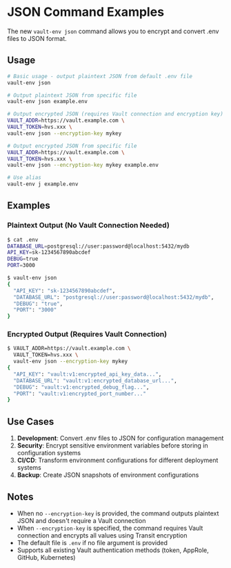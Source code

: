 # JSON Command Examples

The new `vault-env json` command allows you to encrypt and convert .env files to JSON format.

## Usage

```bash
# Basic usage - output plaintext JSON from default .env file
vault-env json

# Output plaintext JSON from specific file
vault-env json example.env

# Output encrypted JSON (requires Vault connection and encryption key)
VAULT_ADDR=https://vault.example.com \
VAULT_TOKEN=hvs.xxx \
vault-env json --encryption-key mykey

# Output encrypted JSON from specific file
VAULT_ADDR=https://vault.example.com \
VAULT_TOKEN=hvs.xxx \
vault-env json --encryption-key mykey example.env

# Use alias
vault-env j example.env
```

## Examples

### Plaintext Output (No Vault Connection Needed)
```bash
$ cat .env
DATABASE_URL=postgresql://user:password@localhost:5432/mydb
API_KEY=sk-1234567890abcdef
DEBUG=true
PORT=3000

$ vault-env json
{
  "API_KEY": "sk-1234567890abcdef",
  "DATABASE_URL": "postgresql://user:password@localhost:5432/mydb",
  "DEBUG": "true",
  "PORT": "3000"
}
```

### Encrypted Output (Requires Vault Connection)
```bash
$ VAULT_ADDR=https://vault.example.com \
  VAULT_TOKEN=hvs.xxx \
  vault-env json --encryption-key mykey
{
  "API_KEY": "vault:v1:encrypted_api_key_data...",
  "DATABASE_URL": "vault:v1:encrypted_database_url...",
  "DEBUG": "vault:v1:encrypted_debug_flag...",
  "PORT": "vault:v1:encrypted_port_number..."
}
```

## Use Cases

1. **Development**: Convert .env files to JSON for configuration management
2. **Security**: Encrypt sensitive environment variables before storing in configuration systems
3. **CI/CD**: Transform environment configurations for different deployment systems
4. **Backup**: Create JSON snapshots of environment configurations

## Notes

- When no `--encryption-key` is provided, the command outputs plaintext JSON and doesn't require a Vault connection
- When `--encryption-key` is specified, the command requires Vault connection and encrypts all values using Transit encryption
- The default file is `.env` if no file argument is provided
- Supports all existing Vault authentication methods (token, AppRole, GitHub, Kubernetes)